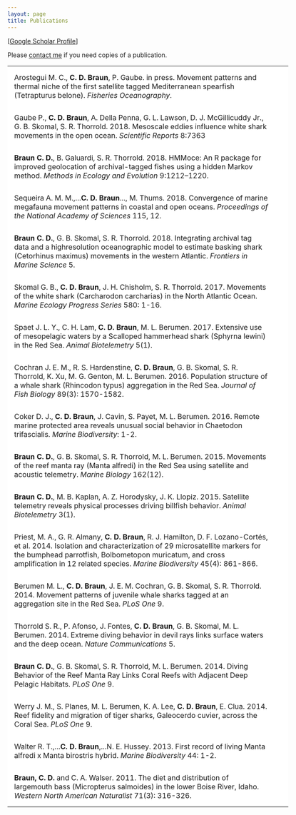 ```yaml
---
layout: page
title: Publications
---
```

<script type='text/javascript' src='https://d1bxh8uas1mnw7.cloudfront.net/assets/embed.js'></script>

<!--
<dl>

	Example from harriet
<dt style="font-weight: normal;">Dyhrman, S. T., Jenkins, B. D., Rynearson, T. A., Saito, M. A., Mercier, M. L., <b>Alexander, H.</b>, Whitney, L. P., Drzewianowski, A., Bulygin, V. V., Bertrand, E. M., Wu, Z., Benitez-Nelson, C., & Heithoff, A. (2012). The transcriptome and proteome of the diatom Thalassiosira pseudonana reveal a diverse phosphorus stress response. <i>PloS One</i>, 7(3), e33768. doi:10.1371/journal.pone.0033768</dt>
[<a href="http://journals.plos.org/plosone/article?id=10.1371/journal.pone.0033768">PloS One</a>]
[<a href="../downloads/Dyhrman2012.pdf">Download PDF</a>]
</dl>

<br>
<br>
-->

<!--
Example altmetric badge:
<div class='altmetric-embed' data-badge-type='donut' data-doi="10.1038/nature.2012.9872"></div>

## To lookup DOI quickly, use search.crossref.org
-->

[<a href="https://scholar.google.com/citations?user=wPxIllQAAAAJ&hl=en">Google Scholar Profile</a>]

Please <a href="mailto:cbraun@apl.uw.edu?subject=Website Publication Request">contact me</a> if you need copies of a publication.

<style>
table, th, td {
    border: 0px solid black;
}
th, td {
    padding: 15px;
}
</style>

<table style="width:125%" bgcolor="white">
  <tr>
    <td>Arostegui M. C., <b>C. D. Braun</b>, P. Gaube. in press. Movement patterns and thermal niche of the
first satellite tagged Mediterranean spearfish (Tetrapturus belone). <i>Fisheries Oceanography</i>.</td>
    <td><div class='altmetric-embed' data-badge-type='donut' data-doi=""></div></td>
  </tr>

  <tr>
    <td>Gaube P., <b>C. D. Braun</b>, A. Della Penna, G. L. Lawson, D. J. McGillicuddy Jr., G. B. Skomal, S. R. Thorrold. 2018. Mesoscale eddies influence white shark movements in the open ocean. <i>Scientific Reports</i> 8:7363</td>
    <td><div class='altmetric-embed' data-badge-type='donut' data-doi="10.1038/s41598-018-25565-8"></div></td>
  </tr>

  <tr>
    <td><b>Braun C. D.</b>, B. Galuardi, S. R. Thorrold. 2018. HMMoce: An R package for improved geolocation of archival-tagged fishes using a hidden Markov method. <i>Methods in Ecology and Evolution</i> 9:1212–1220.</td>
    <td><div class='altmetric-embed' data-badge-type='donut' data-doi="10.1111/2041-210x.12959 "></div></td>
  </tr>

  <tr>
    <td>Sequeira A. M. M.,...<b>C. D. Braun</b>..., M. Thums. 2018. Convergence of marine megafauna movement patterns in coastal and open oceans. <i>Proceedings of the National Academy of Sciences</i> 115, 12.</td>
    <td><div class='altmetric-embed' data-badge-type='donut' data-doi="10.1073/pnas.1716137115"></div></td>
  </tr>

  <tr>
    <td><b>Braun C. D.</b>, G. B. Skomal, S. R. Thorrold. 2018. Integrating archival tag data and a highresolution oceanographic model to estimate basking shark (Cetorhinus maximus) movements in the western Atlantic. <i>Frontiers in Marine Science</i> 5.</td>
    <td><div class='altmetric-embed' data-badge-type='donut' data-doi="10.3389/fmars.2018.00025 "></div></td>
  </tr>

  <tr>
    <td>Skomal G. B., <b>C. D. Braun</b>, J. H. Chisholm, S. R. Thorrold. 2017. Movements of the white shark (Carcharodon carcharias) in the North Atlantic Ocean. <i>Marine Ecology Progress Series</i> 580: 1-16.</td>
    <td><div class='altmetric-embed' data-badge-type='donut' data-doi="10.3354/meps12306 "></div></td>
  </tr>

<tr>
    <td>Spaet J. L. Y., C. H. Lam, <b>C. D. Braun</b>, M. L. Berumen. 2017. Extensive use of mesopelagic waters by a Scalloped hammerhead shark (Sphyrna lewini) in the Red Sea. <i>Animal Biotelemetry</i> 5(1).</td>
    <td><div class='altmetric-embed' data-badge-type='donut' data-doi="10.1186/s40317-017-0135-x "></div></td>
  </tr>

  <tr>
    <td>Cochran J. E. M., R. S. Hardenstine, <b>C. D. Braun</b>, G. B. Skomal, S. R. Thorrold, K. Xu, M. G. Genton, M. L. Berumen. 2016. Population structure of a whale shark (Rhincodon typus) aggregation in the Red Sea. <i>Journal of Fish Biology</i> 89(3): 1570-1582.</td>
    <td><div class='altmetric-embed' data-badge-type='donut' data-doi="10.1111/jfb.13054"></div></td>
  </tr>

  <tr>
    <td>Coker D. J., <b>C. D. Braun</b>, J. Cavin, S. Payet, M. L. Berumen. 2016. Remote marine protected area reveals unusual social behavior in Chaetodon trifascialis. <i>Marine Biodiversity</i>: 1-2.</td>
    <td><div class='altmetric-embed' data-badge-type='donut' data-doi="10.1007/s12526-016-0531-0 "></div></td>
  </tr>

  <tr>
    <td><b>Braun C. D.</b>, G. B. Skomal, S. R. Thorrold, M. L. Berumen. 2015. Movements of the reef manta ray (Manta alfredi) in the Red Sea using satellite and acoustic telemetry. <i>Marine Biology</i> 162(12).</td>
    <td><div class='altmetric-embed' data-badge-type='donut' data-doi="10.1007/s00227-015-2760-3"></div></td>
  </tr>

  <tr>
    <td><b>Braun C. D.</b>, M. B. Kaplan, A. Z. Horodysky, J. K. Llopiz. 2015. Satellite telemetry reveals physical processes driving billfish behavior. <i>Animal Biotelemetry</i> 3(1).</td>
    <td><div class='altmetric-embed' data-badge-type='donut' data-doi="10.1186/s40317-014-0020-9"></div></td>
  </tr>

  <tr>
    <td>Priest, M. A., G. R. Almany, <b>C. D. Braun</b>, R. J. Hamilton, D. F. Lozano-Cortés, et al. 2014. Isolation and characterization of 29 microsatellite markers for the bumphead parrotfish, Bolbometopon muricatum, and cross amplification in 12 related species. <i>Marine Biodiversity</i> 45(4): 861-866.</td>
    <td><div class='altmetric-embed' data-badge-type='donut' data-doi="10.1007/s12526-014-0278-4"></div></td>
  </tr>

  <tr>
    <td>Berumen M. L., <b>C. D. Braun</b>, J. E. M. Cochran, G. B. Skomal, S. R. Thorrold. 2014. Movement patterns of juvenile whale sharks tagged at an aggregation site in the Red Sea. <i>PLoS One</i> 9.</td>
    <td><div class='altmetric-embed' data-badge-type='donut' data-doi="10.1371/journal.pone.0103536"></div></td>
  </tr>

  <tr>
    <td>Thorrold S. R., P. Afonso, J. Fontes, <b>C. D. Braun</b>, G. B. Skomal, M. L. Berumen. 2014. Extreme diving behavior in devil rays links surface waters and the deep ocean. <i>Nature Communications</i> 5.</td>
    <td><div class='altmetric-embed' data-badge-type='donut' data-doi="10.1038/ncomms5274"></div></td>
  </tr>

  <tr>
    <td><b>Braun C. D.</b>, G. B. Skomal, S. R. Thorrold, M. L. Berumen. 2014. Diving Behavior of the Reef Manta Ray Links Coral Reefs with Adjacent Deep Pelagic Habitats. <i>PLoS One</i> 9.</td>
    <td><div class='altmetric-embed' data-badge-type='donut' data-doi="10.1371/journal.pone.0088170"></div></td>
  </tr>

  <tr>
    <td>Werry J. M., S. Planes, M. L. Berumen, K. A. Lee, <b>C. D. Braun</b>, E. Clua. 2014. Reef fidelity and migration of tiger sharks, Galeocerdo cuvier, across the Coral Sea. <i>PLoS One</i> 9.</td>
    <td><div class='altmetric-embed' data-badge-type='donut' data-doi="10.1371/journal.pone.0083249"></div></td>
  </tr>

  <tr>
    <td>Walter R. T.,...<b>C. D. Braun</b>,...N. E. Hussey. 2013. First record of living Manta alfredi x Manta birostris hybrid. <i>Marine Biodiversity</i> 44: 1-2.</td>
    <td><div class='altmetric-embed' data-badge-type='donut' data-doi="10.1007/s12526-013-0183-2"></div></td>
  </tr>

  <tr>
    <td><b>Braun, C. D.</b> and C. A. Walser. 2011. The diet and distribution of largemouth bass (Micropterus salmoides) in the lower Boise River, Idaho. <i>Western North American Naturalist</i> 71(3): 316-326.</td>
    <td><div class='altmetric-embed' data-badge-type='donut' data-doi="10.3398/064.071.0315"></div></td>
  </tr>

</table>
















